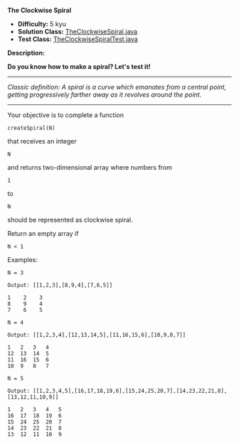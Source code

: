 <b>The Clockwise Spiral</b>

* <b>Difficulty:</b> 5 kyu
* <b>Solution Class:</b> [TheClockwiseSpiral.java](TheClockwiseSpiral.java)
* <b>Test Class:</b> [TheClockwiseSpiralTest.java](TheClockwiseSpiralTest.java)

<b>Description:</b>

<b>Do you know how to make a spiral? Let's test it!</b>

<hr>

<i>Classic definition: A spiral is a curve which emanates from a central point, getting progressively farther away as it revolves around the point.</i>

<hr>

Your objective is to complete a function <pre><code>createSpiral(N)</code></pre> that receives an integer <pre><code>N</code></pre> and returns two-dimensional array where numbers from <pre><code>1</code></pre> to <pre><code>N</code></pre> should be represented as clockwise spiral.

Return an empty array if <pre><code>N < 1</code></pre>

Examples:

<pre><code>N = 3</code></pre> <pre><code>Output: [[1,2,3],[8,9,4],[7,6,5]]</code></pre>

<pre><code>1    2    3
8    9    4
7    6    5</code></pre>

<pre><code>N = 4</code></pre> <pre><code>Output: [[1,2,3,4],[12,13,14,5],[11,16,15,6],[10,9,8,7]]</code></pre>

<pre><code>1   2   3   4
12  13  14  5
11  16  15  6
10  9   8   7</code></pre>

<pre><code>N = 5</code></pre> <pre><code>Output: [[1,2,3,4,5],[16,17,18,19,6],[15,24,25,20,7],[14,23,22,21,8],[13,12,11,10,9]]</code></pre>

<pre><code>1   2   3   4   5
16  17  18  19  6
15  24  25  20  7
14  23  22  21  8
13  12  11  10  9</code></pre>
